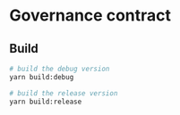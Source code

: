 # Governance contract

## Build
```sh
# build the debug version
yarn build:debug

# build the release version
yarn build:release
```
